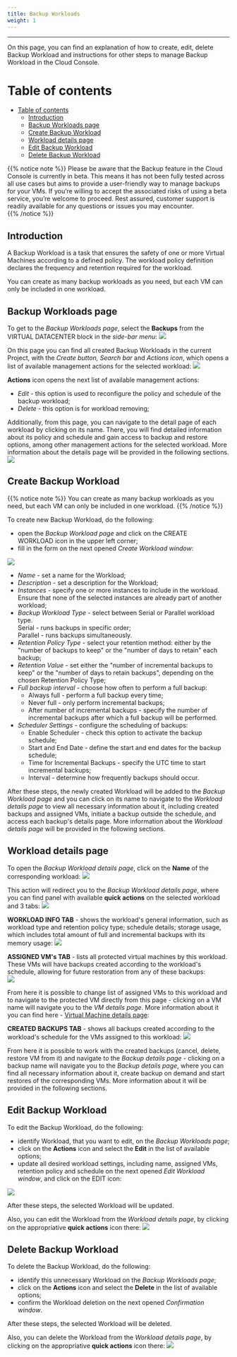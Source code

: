 ```yaml
---
title: Backup Workloads
weight: 1
---
```

___
On this page, you can find an explanation of how to create, edit, delete Backup Workload and instructions for other steps to manage Backup Workload in the Cloud Console.

# Table of contents
- [Table of contents](#table-of-contents)
  - [Introduction](#introduction)
  - [Backup Workloads page](#backup-workloads-page)
  - [Create Backup Workload](#create-backup-workload)
  - [Workload details page](#workload-details-page)
  - [Edit Backup Workload](#edit-backup-workload)
  - [Delete Backup Workload](#delete-backup-workload)
  
{{% notice note %}}
Please be aware that the Backup feature in the Cloud Console is currently in beta. This means it has not been fully tested across all use cases but aims to provide a user-friendly way to manage backups for your VMs. If you’re willing to accept the associated risks of using a beta service, you’re welcome to proceed. Rest assured, customer support is readily available for any questions or issues you may encounter.  
{{% /notice %}}

## Introduction
A Backup Workload is a task that ensures the safety of one or more Virtual Machines according to a defined policy. 
The workload policy definition declares the frequency and retention required for the workload. 

You can create as many backup workloads as you need, but each VM can only be included in one workload.

## Backup Workloads page
To get to the *Backup Workloads page*, select the **Backups** from the VIRTUAL DATACENTER block in the *side-bar menu*:
![](../../../assets/images/backups/1.png?width=15pc&classes=border,shadow) 

On this page you can find all created Backup Workloads in the current Project, with the *Create button, Search bar* and *Actions icon*, which opens a list of available management actions for the selected workload:
![](../../../assets/images/backups/2.png?classes=border,shadow)

**Actions** icon opens the next list of available management actions:  
- *Edit* - this option is used to reconfigure the policy and schedule of the backup workload;      
- *Delete* - this option is for workload removing;  

Additionally, from this page, you can navigate to the detail page of each workload by clicking on its name. There, you will find detailed information about its policy and schedule and gain access to backup and restore options, among other management actions for the selected workload. More information about the details page will be provided in the following sections.   
![](../../../assets/images/backups/4.png?classes=border,shadow)

## Create Backup Workload

{{% notice note %}}
You can create as many backup workloads as you need, but each VM can only be included in one workload.
{{% /notice %}}

To create new Backup Workload, do the following:
- open the *Backup Workload page* and click on the CREATE WORKLOAD icon in the upper left corner;
- fill in the form on the next opened *Create Workload window*:

![](../../../assets/images/backups/3.png?width=35pc&classes=border,shadow)
  - *Name* - set a name for the Workload; 
  - *Description* - set a description for the Workload;  
  - *Instances* - specify one or more instances to include in the workload. Ensure that none of the selected instances are already part of another workload;   
  - *Backup Workload Type* - select between Serial or Parallel workload type.   
    Serial - runs backups in specific order;   
    Parallel - runs backups simultaneously.  
  - *Retention Policy Type* - select your retention method: either by the "number of backups to keep" or the "number of days to retain" each backup;  
  - *Retention Value* - set either the "number of incremental backups to keep" or the "number of days to retain backups", depending on the chosen Retention Policy Type;  
  - *Full backup interval* - choose how often to perform a full backup:
    - Always full - perform a full backup every time;  
    - Never full - only perform incremental backups;  
    - After number of incremental backups - specify the number of incremental backups after which a full backup will be performed.
  - *Scheduler Settings* - configure the scheduling of backups:
    - Enable Scheduler - check this option to activate the backup schedule;   
    - Start and End Date - define the start and end dates for the backup schedule;  
    - Time for Incremental Backups - specify the UTC time to start incremental backups;  
    - Interval - determine how frequently backups should occur.

After these steps, the newly created Workload will be added to the *Backup Workload page* and you can click on its name to navigate to the *Workload details page* to view all necessary information about it, including created backups and assigned VMs, initiate a backup outside the schedule, and access each backup's details page. More information about the *Workload details page* will be provided in the following sections.   

## Workload details page
To open the *Backup Workload details page*, click on the **Name** of the corresponding workload:
![](../../../assets/images/backups/5.png?classes=border,shadow)

This action will redirect you to the *Backup Workload details page*, where you can find panel with available **quick actions** on the selected workload and 3 tabs:
![](../../../assets/images/backups/6.png?width=35pc&classes=border,shadow)

**WORKLOAD INFO TAB** - shows the workload's general information, such as workload type and retention policy type; schedule details; storage usage, which includes total amount of full and incremental backups with its memory usage:
![](../../../assets/images/backups/7.png?classes=border,shadow)
  
**ASSIGNED VM's TAB** - lists all protected virtual machines by this workload. These VMs will have backups created according to the workload's schedule, allowing for future restoration from any of these backups:  
![](../../../assets/images/backups/8.png?classes=border,shadow)

From here it is possible to change list of assigned VMs to this workload and to navigate to the protected VM directly from this page - clicking on a VM name will navigate you to the *VM details page*. More information about it you can find here - [Virtual Machine details page](https://docs.ventuscloud.eu/products/compute/virtual-machines/#virtual-machine-details-page):
  
**CREATED BACKUPS TAB** - shows all backups created according to the workload's schedule for the VMs assigned to this workload:
![](../../../assets/images/backups/9.png?classes=border,shadow)

From here it is possible to work with the created backups (cancel, delete, restore VM from it) and navigate to the *Backup details page* - clicking on a backup name will navigate you to the *Backup details page*, where you can find all necessary information about it, create backup on demand and start restores of the corresponding VMs. More information about it will be provided in the following sections.   

## Edit Backup Workload
To edit the Backup Workload, do the following:
- identify Workload, that you want to edit, on the *Backup Workloads page*;
- click on the **Actions** icon and select the **Edit** in the list of available options;
- update all desired workload settings, including name, assigned VMs, retention policy and schedule on the next opened *Edit Workload window*, and click on the EDIT icon: 
  
![](../../../assets/images/backups/10.png?width=35pc&classes=border,shadow)

After these steps, the selected Workload will be updated.  

Also, you can edit the Workload from the *Workload details page*, by clicking on the appropriative **quick actions** icon there:
![](../../../assets/images/backups/11.png?width=30pc&classes=border,shadow)

## Delete Backup Workload
To delete the Backup Workload, do the following:
- identify this unnecessary Workload on the *Backup Workloads page*;
- click on the **Actions** icon and select the **Delete** in the list of available options;
- confirm the Workload deletion on the next opened *Confirmation window*.

After these steps, the selected Workload will be deleted.  

Also, you can delete the Workload from the *Workload details page*, by clicking on the appropriative **quick actions** icon there:
![](../../../assets/images/backups/12.png?width=30pc&classes=border,shadow)
